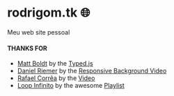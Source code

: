 # rodrigom.tk :globe_with_meridians:

Meu web site pessoal

#### THANKS FOR ####

* [Matt Boldt](https://github.com/mattboldt) by the [Typed.js](https://github.com/mattboldt/typed.js/)
* [Daniel Riemer](http://codepen.io/zitrusfrisch/) by the [Responsive Background Video](http://codepen.io/zitrusfrisch/pen/vymGI)
* [Rafael Corrêa](https://github.com/rafaelstz) by the [Video](https://github.com/rafaelstz/rafaelstz.github.io/blob/85467d76ab0735da04d08e0ac66007022bd34cb7/assets/video/video.mp4)
* [Loop Infinito](http://loopinfinito.com.br/projetos) by the awesome [Playlist](http://wiredin.loopinfinito.com.br/)

